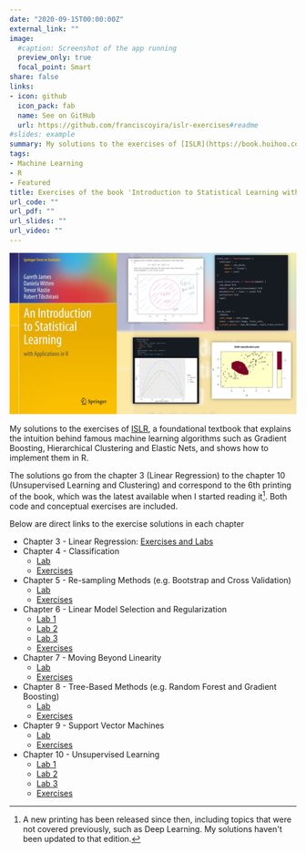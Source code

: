 ```yaml
---
date: "2020-09-15T00:00:00Z"
external_link: ""
image:
  #caption: Screenshot of the app running
  preview_only: true
  focal_point: Smart
share: false
links:
- icon: github
  icon_pack: fab
  name: See on GitHub
  url: https://github.com/franciscoyira/islr-exercises#readme
#slides: example
summary: My solutions to the exercises of [ISLR](https://book.huihoo.com/introduction-to-statistical-learning/book.html), a textbook that explains the intuition behind famous ML algorithms such as Gradient Boosting, Hierarchical Clustering and Elastic Nets, and shows how to implement them in R.
tags:
- Machine Learning
- R
- Featured
title: Exercises of the book 'Introduction to Statistical Learning with Applications in R'
url_code: ""
url_pdf: ""
url_slides: ""
url_video: ""
---
```


![](images/islr.png)

My solutions to the exercises of [ISLR](https://book.huihoo.com/introduction-to-statistical-learning/book.html), a foundational textbook that explains the intuition behind famous machine learning algorithms such as Gradient Boosting, Hierarchical Clustering and Elastic Nets, and shows how to implement them in R.

The solutions go from the chapter 3 (Linear Regression) to the chapter 10 (Unsupervised Learning and Clustering) and correspond to the 6th printing of the book, which was the latest available when I started reading it[^1]. Both code and conceptual exercises are included.

[^1]: A new printing has been released since then, including topics that were not covered previously, such as Deep Learning. My solutions haven't been updated to that edition.

Below are direct links to the exercise solutions in each chapter

-   Chapter 3 - Linear Regression: [Exercises and Labs](https://github.com/franciscoyira/islr-exercises/blob/master/ch3.md)
-   Chapter 4 - Classification
    -   [Lab](https://github.com/franciscoyira/islr-exercises/blob/master/ch4_lab.md)
    -   [Exercises](https://github.com/franciscoyira/islr-exercises/blob/master/ch4.md)
-   Chapter 5 - Re-sampling Methods (e.g. Bootstrap and Cross Validation)
    -   [Lab](https://github.com/franciscoyira/islr-exercises/blob/master/ch5_lab.md)
    -   [Exercises](https://github.com/franciscoyira/islr-exercises/blob/master/ch5.md)
-   Chapter 6 - Linear Model Selection and Regularization
    -   [Lab 1](https://github.com/franciscoyira/islr-exercises/blob/master/ch6_lab1.md)
    -   [Lab 2](https://github.com/franciscoyira/islr-exercises/blob/master/ch6_lab2.md)
    -   [Lab 3](https://github.com/franciscoyira/islr-exercises/blob/master/ch6_lab3.md)
    -   [Exercises](https://github.com/franciscoyira/islr-exercises/blob/master/ch6.md)
-   Chapter 7 - Moving Beyond Linearity
    -   [Lab](https://github.com/franciscoyira/islr-exercises/blob/master/ch7_lab.md)
    -   [Exercises](https://github.com/franciscoyira/islr-exercises/blob/master/ch7.md)
-   Chapter 8 - Tree-Based Methods (e.g. Random Forest and Gradient Boosting)
    -   [Lab](https://github.com/franciscoyira/islr-exercises/blob/master/ch8_lab.md)
    -   [Exercises](https://github.com/franciscoyira/islr-exercises/blob/master/ch8.md)
-   Chapter 9 - Support Vector Machines
    -   [Lab](https://github.com/franciscoyira/islr-exercises/blob/master/ch9_lab.md)
    -   [Exercises](https://github.com/franciscoyira/islr-exercises/blob/master/ch9.md)
-   Chapter 10 - Unsupervised Learning
    -   [Lab 1](https://github.com/franciscoyira/islr-exercises/blob/master/ch10_lab1.md)
    -   [Lab 2](https://github.com/franciscoyira/islr-exercises/blob/master/ch10_lab2.md)
    -   [Lab 3](https://github.com/franciscoyira/islr-exercises/blob/master/ch10_lab3.md)
    -   [Exercises](https://github.com/franciscoyira/islr-exercises/blob/master/ch10.md)
